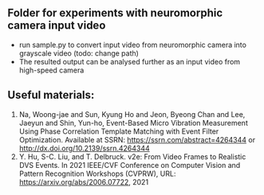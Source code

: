 ## Folder for experiments with neuromorphic camera input video

- run sample.py to convert input video from neuromorphic camera into grayscale video (todo: change path)
- The resulted output can be analysed further as an input video from high-speed camera
## Useful materials:
1. Na, Woong-jae and Sun, Kyung Ho and Jeon, Byeong Chan and Lee, Jaeyun and Shin, Yun-ho, Event-Based Micro Vibration Measurement Using Phase Correlation Template Matching with Event Filter Optimization. Available at SSRN: https://ssrn.com/abstract=4264344 or http://dx.doi.org/10.2139/ssrn.4264344
2. Y. Hu, S-C. Liu, and T. Delbruck. v2e: From Video Frames to Realistic DVS Events. In 2021 IEEE/CVF Conference on Computer Vision and Pattern Recognition Workshops (CVPRW), URL: https://arxiv.org/abs/2006.07722, 2021 